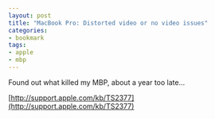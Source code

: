 ```yaml
---
layout: post
title: "MacBook Pro: Distorted video or no video issues"
categories:
- bookmark
tags:
- apple
- mbp
---
```

Found out what killed my MBP, about a year too late...

[http://support.apple.com/kb/TS2377](http://support.apple.com/kb/TS2377)
